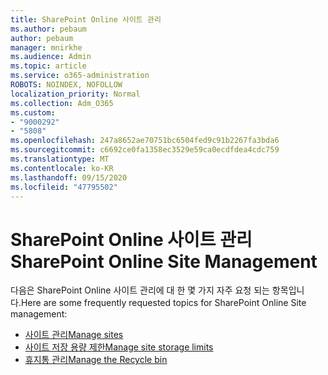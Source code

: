 ```yaml
---
title: SharePoint Online 사이트 관리
ms.author: pebaum
author: pebaum
manager: mnirkhe
ms.audience: Admin
ms.topic: article
ms.service: o365-administration
ROBOTS: NOINDEX, NOFOLLOW
localization_priority: Normal
ms.collection: Adm_O365
ms.custom:
- "9000292"
- "5808"
ms.openlocfilehash: 247a8652ae70751bc6504fed9c91b2267fa3bda6
ms.sourcegitcommit: c6692ce0fa1358ec3529e59ca0ecdfdea4cdc759
ms.translationtype: MT
ms.contentlocale: ko-KR
ms.lasthandoff: 09/15/2020
ms.locfileid: "47795502"
---
```

# <a name="sharepoint-online-site-management"></a><span data-ttu-id="feae3-102">SharePoint Online 사이트 관리</span><span class="sxs-lookup"><span data-stu-id="feae3-102">SharePoint Online Site Management</span></span>

<span data-ttu-id="feae3-103">다음은 SharePoint Online 사이트 관리에 대 한 몇 가지 자주 요청 되는 항목입니다.</span><span class="sxs-lookup"><span data-stu-id="feae3-103">Here are some frequently requested topics for SharePoint Online Site management:</span></span>

- [<span data-ttu-id="feae3-104">사이트 관리</span><span class="sxs-lookup"><span data-stu-id="feae3-104">Manage sites</span></span>](https://docs.microsoft.com/sharepoint/manage-sites-in-new-admin-center)
- [<span data-ttu-id="feae3-105">사이트 저장 용량 제한</span><span class="sxs-lookup"><span data-stu-id="feae3-105">Manage site storage limits</span></span>](https://docs.microsoft.com/sharepoint/manage-site-collection-storage-limits)
- [<span data-ttu-id="feae3-106">휴지통 관리</span><span class="sxs-lookup"><span data-stu-id="feae3-106">Manage the Recycle bin</span></span>](https://support.microsoft.com/office/8a6c2198-910e-42dc-9a9c-bc5bc4f327da)